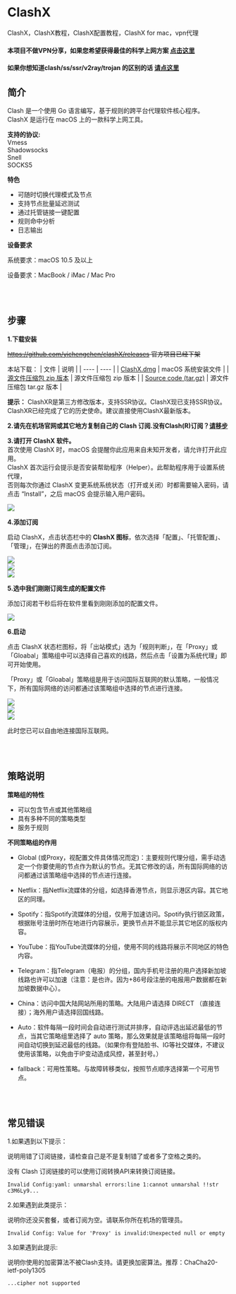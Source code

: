  # ClashX            
ClashX，ClashX教程，ClashX配置教程，ClashX for mac，vpn代理  



#### 本项目不做VPN分享，如果您希望获得最佳的科学上网方案 [点击这里](https://github.com/githubvpn007/v2rayNvpn)  

#### 如果你想知道clash/ss/ssr/v2ray/trojan 的区别的话 [请点这里](https://github.com/githubvpn007/proxy)


简介
----

Clash 是一个使用 Go 语言编写，基于规则的跨平台代理软件核心程序。  
ClashX 是运行在 macOS 上的一款科学上网工具。  

**支持的协议:**  
 Vmess  
 Shadowsocks  
 Snell  
 SOCKS5  
 
 
 **特色**  
- 可随时切换代理模式及节点  
- 支持节点批量延迟测试  
- 通过托管链接一键配置  
- 规则命中分析  
- 日志输出  


**设备要求**  

系统要求：macOS 10.5 及以上   

设备要求：MacBook / iMac / Mac Pro  



<br/>
<br/>




步骤
----


**1.下载安装**




~~https://github.com/yichengchen/clashX/releases 官方项目已经下架~~  

本站下载： 
|  文件   | 说明  |
|  ----  | ----  |
| [ClashX.dmg](https://github.com/githubvpn007/ClashX/releases/download/ClashX/ClashX.zip)  | macOS 系统安装文件 |
| [源文件压缩包 zip 版本](https://github.com/githubvpn007/ClashX/releases/download/ClashX/1.118.0.zip)  | 源文件压缩包 zip 版本 |
| [Source code (tar.gz)](https://github.com/githubvpn007/ClashX/releases/download/ClashX/1.118.0.tar.gz)  | 源文件压缩包 tar.gz 版本 |



**提示：** ClashXR是第三方修改版本，支持SSR协议。ClashX现已支持SSR协议。ClashXR已经完成了它的历史使命。建议直接使用ClashX最新版本。   




**2.请先在机场官网或其它地方复制自己的 Clash 订阅.没有Clash(R)订阅？[请移步](https://github.com/githubvpn007/v2rayNvpn)**  



**3.请打开 ClashX 软件。**  
首次使用 ClashX 时，macOS 会提醒你此应用来自未知开发者，请允许打开此应用。  
ClashX 首次运行会提示是否安装帮助程序（Helper）。此帮助程序用于设置系统代理，  
否则每次你通过 ClashX 变更系统系统状态（打开或关闭）时都需要输入密码，请点击 “Install”，之后 macOS 会提示输入用户密码。  

![](https://i.postimg.cc/XJjxn4vg/1.png)  


**4.添加订阅**  

启动 ClashX，点击状态栏中的 **ClashX 图标**，依次选择「配置」、「托管配置」、「管理」，在弹出的界面点击添加订阅。  

![](https://i.postimg.cc/pXhCW0P3/2.png)  
![](https://i.postimg.cc/W3583CFc/3.png)  
![](https://i.postimg.cc/rsb9G4Nh/4.png)  


**5.选中我们刚刚订阅生成的配置文件**  

添加订阅若干秒后将在软件里看到刚刚添加的配置文件。

![](https://i.postimg.cc/JzjQJGDq/5.png)  



**6.启动**  

点击 ClashX 状态栏图标，将「出站模式」选为「规则判断」，在「Proxy」或「Gloabal」策略组中可以选择自己喜欢的线路，然后点击「设置为系统代理」即可开始使用。  

「Proxy」或「Gloabal」策略组是用于访问国际互联网的默认策略，一般情况下，所有国际网络的访问都通过该策略组中选择的节点进行连接。  

![](https://i.postimg.cc/yxWPSjcg/6.png)   
![](https://i.postimg.cc/y6rnzqCF/7.png)   
![](https://i.postimg.cc/gkCDnvJj/8.png)   

此时您已可以自由地连接国际互联网。




<br/>
<br/>


策略说明
----

**策略组的特性**  

- 可以包含节点或其他策略组
- 具有多种不同的策略类型
- 服务于规则 



**不同策略组的作用**  


- Global (或Proxy，视配置文件具体情况而定)：主要规则代理分组，需手动选定一个你要使用的节点作为默认的节点。无其它修改的话，所有国际网络的访问都通过该策略组中选择的节点进行连接。  

- Netflix：指Netflix流媒体的分组，如选择香港节点，则显示港区内容。其它地区的同理。  
- Spotify：指Spotify流媒体的分组，仅用于加速访问。Spotify执行锁区政策，根据账号注册时所在地进行内容展示，更换节点并不能显示其它地区的版权内容。  
- YouTube：指YouTube流媒体的分组，使用不同的线路将展示不同地区的特色内容。  
- Telegram：指Telegram（电报）的分组，国内手机号注册的用户选择新加坡线路也许可以加速（注意：是也许。因为+86号段注册的电报用户数据都在新加坡数据中心）。  
- China：访问中国大陆网站所用的策略。大陆用户请选择 DIRECT （直接连接）；海外用户请选择回国线路。  
- Auto：软件每隔一段时间会自动进行测试并排序，自动评选出延迟最低的节点，当其它策略组里选择了 auto 策略，那么效果就是该策略组将每隔一段时间自动切换到延迟最低的线路。（如果你有登陆脸书、IG等社交媒体，不建议使用该策略，以免由于IP变动造成风控，甚至封号。）    
- fallback：可用性策略。与故障转移类似，按照节点顺序选择第一个可用节点。



<br/>
<br/>

常见错误
----

1.如果遇到以下提示：  

说明用错了订阅链接，请检查自己是不是复制错了或者多了空格之类的。  

没有 Clash 订阅链接的可以使用订阅转换API来转换订阅链接。  


`Invalid Config:yaml:
unmarshal errors:line 1:cannot unmarshal !!str c3M6Ly9...`  



2.如果遇到此类提示：  

说明你还没买套餐，或者订阅为空。请联系你所在机场的管理员。  


`Invalid Config:
Value for 'Proxy' is invalid:Unexpected null or empty`  





3.如果遇到此提示:  

说明你使用的加密算法不被Clash支持。请更换加密算法。推荐：ChaCha20-ietf-poly1305  


`...cipher not supported`



<br/>





